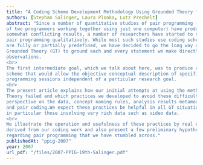 ```yaml
---
title: "A Coding Scheme Development Methodology Using Grounded Theory for Qualitative Analysis of Pair Programming"
authors: [Stephan Salinger, Laura Plonka, Lutz Prechelt]
abstract: "Since a number of quantitative studies of pair programming (the practice
of two programmers working together using just one computer) have produced
somewhat conflicting results, a number of researchers have started to study
pair programming qualitatively. While most such studies use coding schemes that
are fully or partially predefined, we have decided to go the long way and use
Grounded Theory (GT) to ground each and every statement we make directly in
observations.
<br>
The first intermediate goal, which we talk about here, was to produce a coding
scheme that would allow the objective conceptual description of specific pair
programming sessions independent of a particular research goal.
<br>
The present article explains how our initial attempts at using the method of Grounded
Theory failed and which practices we developed to avoid these difficulties: predetermined
perspective on the data, concept naming rules, analysis results metamodel,
and pair coding.We expect these practices be helpful in all GT situations,
in particular those involving very rich data such as video data.
<br>
We illustrate the operation and usefulness of these practices by real examples
derived from our coding work and also present a few preliminary hypotheses
regarding pair programming that we have stumbled across."
publishedAt: "ppig-2007"
year: 2007
url_pdf: "/files/2007-PPIG-19th-Salinger.pdf"
---
```

